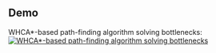 ## Demo
WHCA\*-based path-finding algorithm solving bottlenecks:
[![WHCA\*-based path-finding algorithm solving bottlenecks](http://img.youtube.com/vi/_fSbakEx_vY/0.jpg)](http://www.youtube.com/watch?v=_fSbakEx_vY "WHCA\*-based path-finding algorithm solving bottlenecks")
